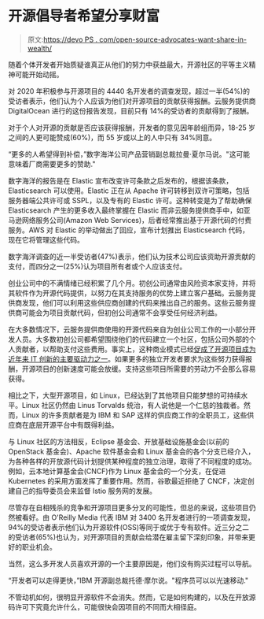 # 开源倡导者希望分享财富

> 原文:[https://devo PS . com/open-source-advocates-want-share-in-wealth/](https://devops.com/open-source-advocates-want-share-in-wealth/)

随着个体开发者开始质疑谁真正从他们的努力中获益最大，开源社区的平等主义精神可能开始动摇。

对 2020 年积极参与开源项目的 4440 名开发者的调查发现，超过一半(54%)的受访者表示，他们认为个人应该为他们对开源项目的贡献获得报酬。云服务提供商 DigitalOcean 进行的这份报告发现，目前只有 14%的受访者的贡献得到了报酬。

对于个人对开源的贡献是否应该获得报酬，开发者的意见因年龄组而异，18-25 岁之间的人更可能赞成(60%)，而 55 岁或以上的人中只有 34%同意。

“更多的人希望得到补偿，”数字海洋公司产品营销副总裁拉曼·夏尔马说。"这可能意味着厂商需要更多的赞助."

数字海洋的报告是在 Elastic 宣布改变许可条款之后发布的，根据该条款，Elasticsearch 可以使用。Elastic 正在从 Apache 许可转移到双许可策略，包括服务器端公共许可或 SSPL，以及专有的 Elastic 许可。这种转变是为了帮助确保 Elasticsearch 产生的更多收入最终掌握在 Elastic 而非云服务提供商手中，如亚马逊网络服务公司(Amazon Web Services)，后者经常推出基于开源代码的付费服务。AWS 对 Elastic 的举动做出了回应，宣布计划推出 Elasticsearch 代码，现在它将管理这些代码。

数字海洋调查的近一半受访者(47%)表示，他们认为技术公司应该资助开源贡献的支付，而四分之一(25%)认为项目所有者或个人应该支付。

创业公司中的不满情绪已经积累了几个月。初创公司通常由风险资本家支持，并将其软件作为开源代码提供，以努力在其支持服务的优势上建立客户基础。云服务提供商发现，他们可以利用这些供应商创建的代码来推出自己的服务。这些云服务提供商可能会为项目贡献代码，但初创公司通常不会享受任何经济利益。

在大多数情况下，云服务提供商使用的开源代码来自为创业公司工作的一小部分开发人员。大多数初创公司都希望围绕他们的代码建立一个社区，包括公司外部的个人贡献者，以帮助支付这些费用。事实上，这种商业模式已经[促成了开源项目成为近年来 IT 创新的主要驱动力之一](https://devops.com/devops-deeper-dive-devops-accelerates-open-source-innovation-pace/)。如果更多的独立开发者要求为这些努力获得报酬，开源项目的创新速度可能会放缓。支持这些项目所需要的劳动力不会那么容易获得。

相比之下，大型开源项目，如 Linux，已经达到了其他项目只能梦想的可持续水平。Linux 社区仍然由 Linus Torvalds 统治，有人说他是一个仁慈的独裁者。然而，Linux 的许多贡献者是为 IBM 和 SAP 这样的供应商工作的全职员工，这些供应商在底层开源平台中有既得利益。

与 Linux 社区的方法相反，Eclipse 基金会、开放基础设施基金会(以前的 OpenStack 基金会)、Apache 软件基金会和 Linux 基金会的各个分支已经介入，为各种各样的开放源代码计划提供某种程度的独立治理，取得了不同程度的成功。例如，云本地计算基金会(CNCF)作为 Linux 基金会的一个分支，在促进 Kubernetes 的采用方面发挥了重要作用。然而，谷歌最近拒绝了 CNCF，决定创建自己的指导委员会来监督 Istio 服务网的发展。

尽管存在自相残杀的竞争和开源项目更多分叉的可能性，但总的来说，这些项目仍然被看好。由 O'Reilly Media 代表 IBM 对 3400 名开发者进行的一项调查发现，94%的受访者表示他们认为开源软件(OSS)等同于或优于专有软件。近三分之二的受访者(65%)也认为，对开源项目的贡献会给潜在雇主留下深刻印象，并带来更好的职业机会。

当然，这么多开发人员喜欢开源的一个主要原因是，他们没有购买过程可以导航。

“开发者可以走得更快，”IBM 开源副总裁托德·摩尔说。"程序员可以以光速移动."

不管动机如何，很明显开源软件不会消失。然而，它是如何构建的，以及在开放源码许可下究竟允许什么，可能很快会因项目的不同而大相径庭。